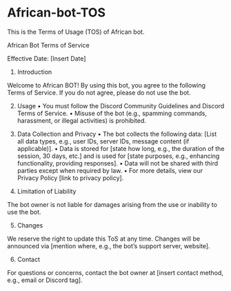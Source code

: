 # African-bot-TOS
This is the Terms of Usage (TOS) of African bot.

African Bot Terms of Service

Effective Date: [Insert Date]

1. Introduction

Welcome to African BOT! By using this bot, you agree to the following Terms of Service. If you do not agree, please do not use the bot.

2. Usage
	•	You must follow the Discord Community Guidelines and Discord Terms of Service.
	•	Misuse of the bot (e.g., spamming commands, harassment, or illegal activities) is prohibited.

3. Data Collection and Privacy
	•	The bot collects the following data: [List all data types, e.g., user IDs, server IDs, message content (if applicable)].
	•	Data is stored for [state how long, e.g., the duration of the session, 30 days, etc.] and is used for [state purposes, e.g., enhancing functionality, providing responses].
	•	Data will not be shared with third parties except when required by law.
	•	For more details, view our Privacy Policy [link to privacy policy].

4. Limitation of Liability

The bot owner is not liable for damages arising from the use or inability to use the bot.

5. Changes

We reserve the right to update this ToS at any time. Changes will be announced via [mention where, e.g., the bot’s support server, website].

6. Contact

For questions or concerns, contact the bot owner at [insert contact method, e.g., email or Discord tag].

